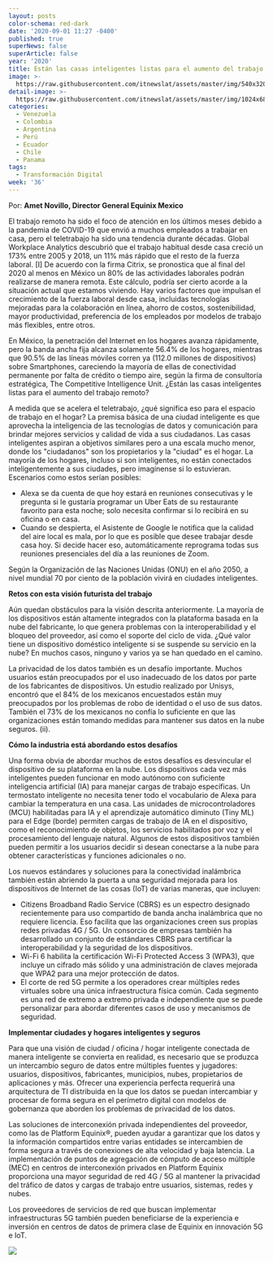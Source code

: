 ```yaml
---
layout: posts
color-schema: red-dark
date: '2020-09-01 11:27 -0400'
published: true
superNews: false
superArticle: false
year: '2020'
title: Están las casas inteligentes listas para el aumento del trabajo remoto?
image: >-
  https://raw.githubusercontent.com/itnewslat/assets/master/img/540x320/Amet-Novillo-p.jpg
detail-image: >-
  https://raw.githubusercontent.com/itnewslat/assets/master/img/1024x680/Amet-Novillo-g.jpg
categories:
  - Venezuela
  - Colombia
  - Argentina
  - Perú
  - Ecuador
  - Chile
  - Panama
tags:
  - Transformación Digital
week: '36'
---
```

Por: **Amet Novillo, Director General Equinix Mexico**

El trabajo remoto ha sido el foco de atención en los últimos meses debido a la pandemia de COVID-19 que envió a muchos empleados a trabajar en casa, pero el teletrabajo ha sido una tendencia durante décadas. Global Workplace Analytics descubrió que el trabajo habitual desde casa creció un 173% entre 2005 y 2018, un 11% más rápido que el resto de la fuerza laboral. [I] De acuerdo con la firma Citrix, se pronostica que al final del 2020 al menos en México un 80% de las actividades laborales podrán realizarse de manera remota. Este cálculo, podría ser cierto acorde a la situación actual que estamos viviendo.   Hay varios factores que impulsan el crecimiento de la fuerza laboral desde casa, incluidas tecnologías mejoradas para la colaboración en línea, ahorro de costos, sostenibilidad, mayor productividad, preferencia de los empleados por modelos de trabajo más flexibles, entre otros.

En México, la penetración del Internet en los hogares avanza rápidamente, pero la banda ancha fija alcanza solamente 56.4% de los hogares, mientras que 90.5% de las líneas móviles corren ya (112.0 millones de dispositivos) sobre Smartphones, careciendo la mayoría de ellas de conectividad permanente por falta de crédito o tiempo aire, según la firma de consultoría estratégica, The Competitive Intelligence Unit.
¿Están las casas inteligentes listas para el aumento del trabajo remoto?

A medida que se acelera el teletrabajo, ¿qué significa eso para el espacio de trabajo en el hogar? La premisa básica de una ciudad inteligente es que aprovecha la inteligencia de las tecnologías de datos y comunicación para brindar mejores servicios y calidad de vida a sus ciudadanos. Las casas inteligentes aspiran a objetivos similares pero a una escala mucho menor, donde los "ciudadanos" son los propietarios y la "ciudad" es el hogar. La mayoría de los hogares, incluso si son inteligentes, no están conectados inteligentemente a sus ciudades, pero imagínense si lo estuvieran. Escenarios como estos serían posibles:

- Alexa se da cuenta de que hoy estará en reuniones consecutivas y le pregunta si le gustaría programar un Uber Eats de su restaurante favorito para esta noche; solo necesita confirmar si lo recibirá en su oficina o en casa.
- Cuando se despierta, el Asistente de Google le notifica que la calidad del aire local es mala, por lo que es posible que desee trabajar desde casa hoy. Si decide hacer eso, automáticamente reprograma todas sus reuniones presenciales del día a las reuniones de Zoom.

Según la Organización de las Naciones Unidas (ONU) en el año 2050, a nivel mundial 70 por ciento de la población vivirá en ciudades inteligentes.  

**Retos con esta visión futurista del trabajo**

Aún quedan obstáculos para la visión descrita anteriormente. La mayoría de los dispositivos están altamente integrados con la plataforma basada en la nube del fabricante, lo que genera problemas con la interoperabilidad y el bloqueo del proveedor, así como el soporte del ciclo de vida. ¿Qué valor tiene un dispositivo doméstico inteligente si se suspende su servicio en la nube? En muchos casos, ninguno y varios ya se han quedado en el camino.

La privacidad de los datos también es un desafío importante. Muchos usuarios están preocupados por el uso inadecuado de los datos por parte de los fabricantes de dispositivos. Un estudio realizado por Unisys, encontró que el 84% de los mexicanos encuestados están muy preocupados por los problemas de robo de identidad o el uso de sus datos. También el 73% de los mexicanos no confía lo suficiente en que las organizaciones están tomando medidas para mantener sus datos en la nube seguros. (ii).

**Cómo la industria está abordando estos desafíos**

Una forma obvia de abordar muchos de estos desafíos es desvincular el dispositivo de su plataforma en la nube. Los dispositivos cada vez más inteligentes pueden funcionar en modo autónomo con suficiente inteligencia artificial (IA) para manejar cargas de trabajo específicas. Un termostato inteligente no necesita tener todo el vocabulario de Alexa para cambiar la temperatura en una casa. Las unidades de microcontroladores (MCU) habilitadas para IA y el aprendizaje automático diminuto (Tiny ML) para el Edge (borde) permiten cargas de trabajo de IA en el dispositivo, como el reconocimiento de objetos, los servicios habilitados por voz y el procesamiento del lenguaje natural. Algunos de estos dispositivos también pueden permitir a los usuarios decidir si desean conectarse a la nube para obtener características y funciones adicionales o no.

Los nuevos estándares y soluciones para la conectividad inalámbrica también están abriendo la puerta a una seguridad mejorada para los dispositivos de Internet de las cosas (IoT) de varias maneras, que incluyen:

- Citizens Broadband Radio Service (CBRS) es un espectro designado recientemente para uso compartido de banda ancha inalámbrica que no requiere licencia. Eso facilita que las organizaciones creen sus propias redes privadas 4G / 5G. Un consorcio de empresas también ha desarrollado un conjunto de estándares CBRS para certificar la interoperabilidad y la seguridad de los dispositivos.
- Wi-Fi 6 habilita la certificación Wi-Fi Protected Access 3 (WPA3), que incluye un cifrado más sólido y una administración de claves mejorada que WPA2 para una mejor protección de datos.
- El corte de red 5G permite a los operadores crear múltiples redes virtuales sobre una única infraestructura física común. Cada segmento es una red de extremo a extremo privada e independiente que se puede personalizar para abordar diferentes casos de uso y mecanismos de seguridad.

**Implementar ciudades y hogares inteligentes y seguros**

Para que una visión de ciudad / oficina / hogar inteligente conectada de manera inteligente se convierta en realidad, es necesario que se produzca un intercambio seguro de datos entre múltiples fuentes y jugadores: usuarios, dispositivos, fabricantes, municipios, nubes, propietarios de aplicaciones y más. Ofrecer una experiencia perfecta requerirá una arquitectura de TI distribuida en la que los datos se puedan intercambiar y procesar de forma segura en el perímetro digital con modelos de gobernanza que aborden los problemas de privacidad de los datos.

Las soluciones de interconexión privada independientes del proveedor, como las de Platform Equinix®, pueden ayudar a garantizar que los datos y la información compartidos entre varias entidades se intercambien de forma segura a través de conexiones de alta velocidad y baja latencia. La implementación de puntos de agregación de cómputo de acceso múltiple (MEC) en centros de interconexión privados en Platform Equinix proporciona una mayor seguridad de red 4G / 5G al mantener la privacidad del tráfico de datos y cargas de trabajo entre usuarios, sistemas, redes y nubes.

Los proveedores de servicios de red que buscan implementar infraestructuras 5G también pueden beneficiarse de la experiencia e inversión en centros de datos de primera clase de Equinix en innovación 5G e IoT. 

<img src="https://tracker.metricool.com/c3po.jpg?hash=56f88a41e39ab42c063cc51676587a04"/>